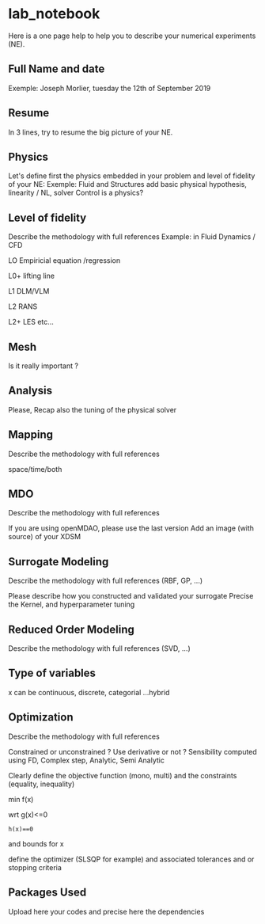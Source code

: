 # lab_notebook
Here is a one page help to help you to describe your numerical experiments (NE).


## Full Name and date
Exemple: Joseph Morlier, tuesday the 12th of September 2019

## Resume
In 3 lines, try to resume the big picture of your NE.

## Physics
Let's define first the physics embedded in your problem and  level of fidelity of your NE:
Exemple: Fluid and Structures
add basic physical hypothesis, linearity / NL, solver
Control is a physics?

## Level of fidelity
Describe the methodology with full references
Example: in Fluid Dynamics / CFD

LO Empiricial equation /regression

L0+ lifting line

L1 DLM/VLM

L2 RANS 

L2+ LES etc...

## Mesh 
Is it really important ?

## Analysis
Please, Recap also the tuning of the physical solver

## Mapping
Describe the methodology with full references

space/time/both

## MDO
Describe the methodology with full references

If you are using openMDAO, please use the last version
Add an image (with source) of your XDSM

## Surrogate Modeling
Describe the methodology with full references (RBF, GP, ...)

Please describe how you constructed and validated your surrogate
Precise the Kernel, and hyperparameter tuning

## Reduced Order Modeling
Describe the methodology with full references (SVD, ...)

## Type of variables
x can be continuous, discrete, categorial ...hybrid

## Optimization
Describe the methodology with full references

Constrained or unconstrained ?
Use derivative or not ?
Sensibility computed using FD, Complex step, Analytic, Semi Analytic

Clearly define the objective function (mono, multi) and the constraints (equality, inequality)

min f(x)

wrt g(x)<=0

    h(x)==0
    
and bounds for x
    
define the optimizer (SLSQP for example) and associated tolerances and or stopping criteria

## Packages Used
Upload here your codes and precise here the dependencies
    
    







